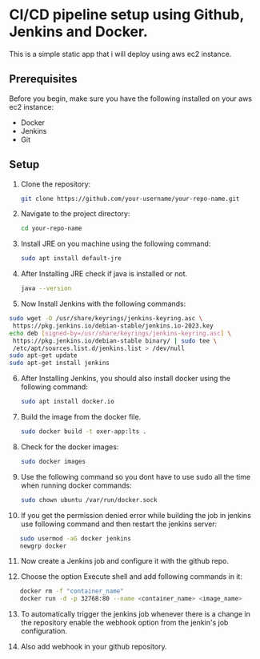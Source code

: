 # CI/CD pipeline setup using Github, Jenkins and Docker.

This is a simple static app that i will deploy using aws ec2 instance.

## Prerequisites

Before you begin, make sure you have the following installed on your aws ec2 instance:

- Docker
- Jenkins
- Git 

## Setup

1. Clone the repository:

   ```bash
   git clone https://github.com/your-username/your-repo-name.git
   ```

2. Navigate to the project directory:

   ```bash
   cd your-repo-name
   ```
3. Install JRE on you machine using the following command:

   ```bash
   sudo apt install default-jre
   ```
4. After Installing JRE check if java is installed or not.

   ```bash
   java --version
   ```
5. Now Install Jenkins with the following commands:
 
 ```bash
 sudo wget -O /usr/share/keyrings/jenkins-keyring.asc \
  https://pkg.jenkins.io/debian-stable/jenkins.io-2023.key
echo deb [signed-by=/usr/share/keyrings/jenkins-keyring.asc] \
  https://pkg.jenkins.io/debian-stable binary/ | sudo tee \
  /etc/apt/sources.list.d/jenkins.list > /dev/null
sudo apt-get update
sudo apt-get install jenkins
   ```
  
6. After Installing Jenkins, you should also install docker using the following command:

   ```bash
   sudo apt install docker.io
   ```
7. Build the image from the docker file.

   ```bash
   sudo docker build -t oxer-app:lts .
   ```
8. Check for the docker images:

   ```bash
   sudo docker images
   ```
9. Use the following command so you dont have to use sudo all the time when running docker commands:

   ```bash
   sudo chown ubuntu /var/run/docker.sock
   ```
10. If you get the permission denied error while building the job in jenkins use following command and then restart the jenkins server:

```bash
   sudo usermod -aG docker jenkins
   newgrp docker
   ```
11. Now create a Jenkins job and configure it with the github repo.

12. Choose the option Execute shell and add following commands in it:

```bash
   docker rm -f "container_name"
   docker run -d -p 32768:80 --name <container_name> <image_name>
   ```
13. To automatically trigger the jenkins job whenever there is a change in the repository enable the webhook option from the jenkin's job configuration.

14. Also add webhook in your github repository.
